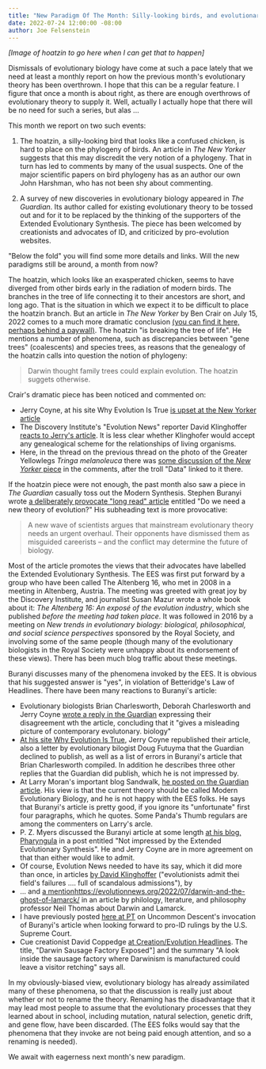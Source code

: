 ```yaml
---
title: "New Paradigm Of The Month: Silly-looking birds, and evolutionary theory renamed"
date: 2022-07-24 12:00:00 -08:00
author: Joe Felsenstein
---
```


_[Image of hoatzin to go here when I can get that to happen]_


Dismissals of evolutionary biology have come at such a pace lately that we need at least a monthly report on how the previous month's evolutionary theory has been overthrown. I hope that this can 
be a regular feature.  I figure that once a month is about 
right, as there are enough overthrows of evolutionary theory to
supply it.  Well, actually I actually hope that there will be no
need for such a series, but alas ...


This month we report on two such events:

1. The hoatzin, a silly-looking bird that looks like a confused
chicken, is hard to place on the phylogeny of birds.  An 
article in _The New Yorker_ suggests that this may discredit
the very notion of a phylogeny.  That in turn has led to comments
by many of the usual suspects.  One of the major scientific papers on
bird phylogeny has as an author our own John Harshman, who has not been shy about commenting.

2. A survey of new discoveries in evolutionary biology appeared
in _The Guardian_.  Its author called for existing
evolutionary theory to be tossed out and for it to be replaced
by the thinking of the supporters of the Extended Evolutionary
Synthesis.  The piece has been welcomed by creationists and
advocates of ID, and criticized by pro-evolution websites.

"Below the fold" you will find some more details and links.  Will
the new paradigms still be around, a month from now?

<!--more-->

The hoatzin, which looks like an exasperated chicken, seems to
have diverged from other birds early in the radiation of modern
birds.  The branches in the tree of life connecting it to their
ancestors are short, and long ago.  That is the situation in which 
we expect it to be difficult to place the hoatzin branch. But an
article in _The New Yorker_ by Ben Crair
on July 15, 2022 comes
to a much more dramatic conclusion 
[(you can find it here, perhaps behind a paywall)](https://www.newyorker.com/science/elements/the-bizarre-bird-thats-breaking-the-tree-of-life).
The hoatzin "is breaking the
tree of life".  He mentions a number of phenomena, such as
discrepancies between "gene trees" (coalescents) and species
trees, as reasons that the genealogy of the hoatzin calls
into question the notion of phylogeny:

> Darwin thought family trees could explain evolution. The hoatzin suggets otherwise. 

Crair's dramatic piece has been noticed and commented on:

- Jerry Coyne, at his site Why Evolution Is True [is upset at the New Yorker article](https://whyevolutionistrue.com/2022/07/17/the-new-yorker-writes-about-the-hoatzin-implies-that-darwns-idea-of-evolutionary-trees-may-be-a-phantom/)
- The Discovery Institute's "Evolution News" reporter David Klinghoffer [reacts to Jerry's article](https://evolutionnews.org/2022/07/bizarre-bird-highlights-the-problem-of-biogeography/).  It is less clear
whether Klinghofer would accept any genealogical scheme for the
relationships of living organisms.
- Here, in the thread on the previous thread on the photo of
the Greater Yellowlegs _Tringa melanoleuca_ there was
[some discussion of the _New Yorker_ piece](http://pandasthumb.org/archives/2022/07/tringa-melanoleuca.html) 
in the comments, after the troll "Data" linked to it there.


If the hoatzin piece were not enough, the past month also saw
a piece in _The Guardian_ casually toss out the Modern
Synthesis.  Stephen Buranyi wrote
[a deliberately provocate "long read" article](https://www.theguardian.com/science/2022/jun/28/do-we-need-a-new-theory-of-evolution)
entitled "Do we need a new theory of evolution?"  His 
subheading text is more provocative:

> A new wave of scientists argues that mainstream evolutionary theory needs an urgent overhaul. Their opponents have dismissed them as misguided careerists – and the conflict may determine the future of biology.

Most of the article promotes the views that their advocates have
labelled the Extended Evolutionary Synthesis.  The EES was first
put forward by a group who have been called The Altenberg 16, who
met in 2008 in a meeting in Altenberg, Austria.  The meeting was
greeted with great joy by the Discovery Institute, and journalist 
Susan Mazur wrote a whole book about it: _The Altenberg 16: An
expos&eacute; of the evolution industry_, which she published
_before the meeting had taken place_.  It was followed in 2016
by a meeting on _New trends in evolutionary biology: biological,
philosophical, and social science perspectives_ sponsored by the Royal Society,
and involving some of the same people (though many of the
evolutionary biologists in the Royal Society were unhappy
about its endorsement of these views).  There has been much blog
traffic about these meetings.

Buranyi discusses many of the phenomena invoked by the
EES.  It is obvious that his suggested answer is "yes",
in violation of Betteridge's Law of Headlines.  There have
been many reactions to Buranyi's article:

- Evolutionary biologists Brian Charlesworth, Deborah Charlesworth
and Jerry Coyne [wrote a reply in the Guardian](https://www.theguardian.com/science/2022/jul/05/evolutionary-biologists-are-ever-adapting-to-progress-in-science) expressing
their disagreement wth the article, concluding that it
"gives a misleading picture of contemporary evolutonary.
biology"
- [At his site Why Evolution Is True](https://whyevolutionistrue.com/2022/07/06/our-rejected-letters-to-the-guardian-about-evolution/), Jerry Coyne
republished their article, also a letter by
evolutionary bilogist Doug Futuyma that the Guardian
declined to publish, as well as a list of errors in
Buranyi's article that Brian Charlesworth compiled.  In
addition he describes three other replies that the
Guardian did publish, which he is not impressed by.
- At Larry Moran's important blog Sandwalk, [he
posted on the Guardian article](https://sandwalk.blogspot.com/2022/07/do-we-need-new-theory-of-evolution.html). His
view is that the current theory should be called Modern Evolutionary
Biology, and he is not happy with the EES folks.  He says
that Buranyi's article is pretty good, if you ignore
its "unfortunate" first four paragraphs, which he quotes.
Some Panda's Thumb regulars are among the commenters on Larry's
arcle.
- P. Z. Myers discussed the Buranyi article at some length
[at his blog, Pharyngula](https://freethoughtblogs.com/pharyngula/2022/06/28/not-impressed-by-the-extended-evolutionary-synthesis/) in a post
entitled "Not impressed by the Extended Evolutionary Synthesis".  He
and Jerry Coyne are in more agreement on that than either would
like to admit.
- Of course, Evolution News needed to have its say,
which it did more than once, in articles [by David Klinghoffer](https://evolutionnews.org/2022/07/donate-darwinism-for-a-tax-credit-evolutionists-admit-their-fields-failures/)
("evolutionists admit thei field's failures .... full of scandalous admissions"), by 
- ... and [a mention]()https://evolutionnews.org/2022/07/darwin-and-the-ghost-of-lamarck/ in an article by philology, lterature, and
philosophy professor Neil Thomas about Darwin and Lamarck.
- I have previously posted [here at PT](http://pandasthumb.org/archives/2022/07/uncommon-diversion.html) on Uncommon
Descent's invocation of Buranyi's article when looking
forward to pro-ID rulings by the U.S. Supreme Court.
- Cue creationist David Coppedge [at Creation/Evolution Headlines](https://crev.info/2022/07/darwin-sausage-factory-exposed/).  The title, "Darwin Sausage Factory Exposed"] and the summary "A look inside the sausage factory where Darwinism
is manufactured could leave a visitor retching" says all.






In my obviously-biased view, evolutionary biology has
already assimilated many of these phenomena, so that the
discussion is really just about whether or not to rename
the theory.  Renaming has the disadvantage that it may lead
most people to assume that the evolutionary processes that
they learned about in school, including mutation, natural
selection, genetic drift, and gene flow, have been discarded.
(The EES folks would say that the phenomena that they invoke
are not being paid enough attention, and so a renaming is
needed).

We await with eagerness next month's new paradigm.




